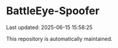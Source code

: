 # BattleEye-Spoofer

Last updated: 2025-06-15 15:58:25

This repository is automatically maintained.
